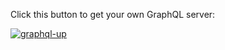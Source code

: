 Click this button to get your own GraphQL server:

[![graphql-up](http://static.graph.cool/images/graphql-up.svg)](https://www.graph.cool/graphql-up/new?source=https://raw.githubusercontent.com/nikolasburk/ConferencePlanner/master/conference_planner.schema)
